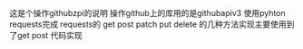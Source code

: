 这是个操作githubzpi的说明
操作github上的库用的是githubapiv3
使用pyhton requests完成
	requests的 get post patch put delete 的几种方法实现主要使用到了get post
代码实现
